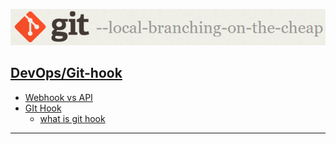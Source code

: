 [![Git](./resource/Git.png)](https://kubernetes.io/)
## <ins>[DevOps]/Git-hook


- [Webhook vs API](https://blog.csdn.net/Aria_Miazzy/article/details/103925611)
 - [GIt Hook](https://www.git-scm.com/book/zh/v2/%E8%87%AA%E5%AE%9A%E4%B9%89-Git-Git-%E9%92%A9%E5%AD%90)
   - [what is git hook](https://www.jianshu.com/p/79c05c103bdd)

------

[DevOps]: <../../README.md>

